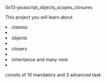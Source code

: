 <h>0x13-javascript_objects_scopes_closures <h>

<p>This project you will learn about        <li>clasess<li>
            <li>objects<li>
            <li>closers<li>
            <li>inheritance and many nore<li>

<p>
<div>
<p>consits of 10 mandatory and 3 advanced task <p>

